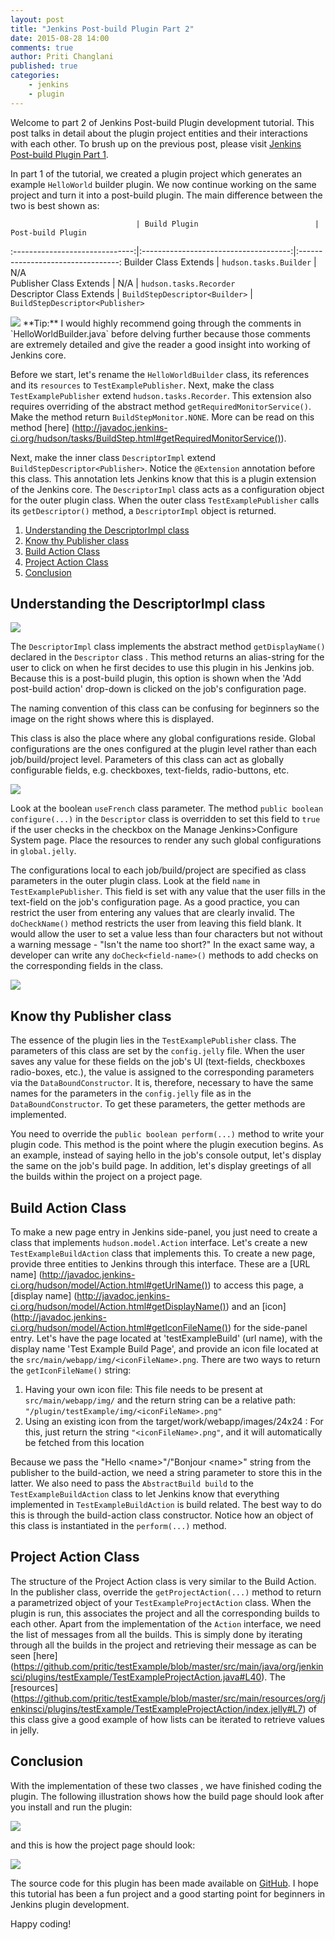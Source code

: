 ```yaml
---
layout: post
title: "Jenkins Post-build Plugin Part 2"
date: 2015-08-28 14:00
comments: true
author: Priti Changlani
published: true
categories:
    - jenkins
    - plugin
---
```

Welcome to part 2 of Jenkins Post-build Plugin development tutorial. This post talks in detail about the plugin 
project entities and their interactions with each other. To brush up on the previous post, please visit [Jenkins 
Post-build Plugin Part 1](https://developer.rackspace.com/blog/jenkins-post-build-plugin-part-1/).

<!-- more -->

In part 1 of the tutorial, we created a plugin project which generates an example `HelloWorld` builder plugin. We 
now continue working on the same project and turn it into a post-build plugin. The main difference between the two 
is best shown as:

                            	| Build Plugin                       	| Post-build Plugin              	
:------------------------------:|:-------------------------------------:|:---------------------------------:
 Builder Class Extends       	| `hudson.tasks.Builder`            	| N/A                            	
 Publisher Class Extends    	| N/A                               	| `hudson.tasks.Recorder`        	
 Descriptor Class Extends   	| `BuildStepDescriptor<Builder>`    	| `BuildStepDescriptor<Publisher>` 	

 
<img class="blog-post" src="{% asset_path 2015-08-28-jenkins-post-build-plugin-part-2/info.png%}"/>
**Tip:** I would highly recommend going through the comments in `HelloWorldBuilder.java` before delving further because 
those comments are extremely detailed and give the reader a good insight into working of Jenkins core.

Before we start, let's rename the `HelloWorldBuilder` class, its references and its `resources` to 
`TestExamplePublisher`. Next, make the class `TestExamplePublisher` extend `hudson.tasks.Recorder`. This extension 
also requires overriding of the abstract method `getRequiredMonitorService()`. Make the method return 
`BuildStepMonitor.NONE`. More can be read on this method [here]
(http://javadoc.jenkins-ci.org/hudson/tasks/BuildStep.html#getRequiredMonitorService()).

Next, make the inner class `DescriptorImpl` extend `BuildStepDescriptor<Publisher>`. Notice the `@Extension` 
annotation before this class. This annotation lets Jenkins know that this is a plugin extension of the Jenkins core. 
The `DescriptorImpl` class acts as a configuration object for the outer plugin class. When the outer class 
`TestExamplePublisher` calls its `getDescriptor()` method, a `DescriptorImpl` object is returned. 

1. [Understanding the DescriptorImpl class](#descriptorimpl)
1. [Know thy Publisher class](#publisher-class)
1. [Build Action Class](#build-action)
1. [Project Action Class](#project-action)
1. [Conclusion](#conclusion)

## <a name="descriptorimpl"></a>Understanding the DescriptorImpl class

<img class="blog-post right" src="{% asset_path 2015-08-28-jenkins-post-build-plugin-part-2/sayHello2.png%}"/>

The `DescriptorImpl` class implements the abstract method `getDisplayName()` declared in the `Descriptor` class . This 
method returns an alias-string for the user to click on when he first decides to use this plugin 
in his Jenkins job. Because this is a post-build 
plugin, this option is shown when the 'Add post-build action' drop-down is clicked on the job's configuration page.  

The naming convention of this class can be confusing for beginners so the image on the right shows where this is 
displayed.

This class is also the place where any global configurations reside. Global configurations are the ones configured 
at the plugin level rather than each job/build/project level. Parameters of this class can act as 
globally configurable fields, e.g. checkboxes, text-fields, radio-buttons, etc.
 
<img class="blog-post right" src="{% asset_path 2015-08-28-jenkins-post-build-plugin-part-2/useFrenchCheckBox.png%}"/>
 
Look at the boolean `useFrench` class parameter. The method `public boolean configure(...)` in the `Descriptor` class 
is overridden to set this field to `true` if the user checks in the checkbox on the Manage Jenkins>Configure System 
page.  Place the resources to render any such global configurations in `global.jelly`.

The configurations local to each job/build/project are specified as class parameters in the outer plugin class. Look 
at the field `name` in `TestExamplePublisher`. This field is set with any value that the user fills in the text-field 
on the job's configuration page. As a good practice, you can restrict the user from entering any values that are 
clearly invalid. The `doCheckName()` method restricts the user from leaving this field blank. It would 
allow the user to set a value less than four characters but not without a warning message - "Isn't the name too 
short?" In the exact same way, a developer can write any `doCheck<field-name>()` methods to add checks on the 
corresponding fields in the class.

<img class="blog-post right" src="{% asset_path 2015-08-28-jenkins-post-build-plugin-part-2/warning.gif %}"/>

## <a name="publisher-class"></a>Know thy Publisher class

The essence of the plugin lies in the `TestExamplePublisher` class. The parameters of this class are set by 
the `config.jelly` file. When the user saves any value for these fields on the job's UI (text-fields, checkboxes 
radio-boxes, etc.), the value is assigned to the corresponding parameters via the `DataBoundConstructor`. It is, 
therefore, necessary to have the same names for the parameters in the `config.jelly` file as in the 
`DataBoundConstructor`. To get these parameters, the getter methods are implemented. 

You need to override the `public boolean perform(...)` method to write your plugin code. This method is the point 
where the plugin execution begins. As an example, instead of saying hello in the job's console output, let's display 
the same on the job's build page. In addition, let's display greetings of all the builds within the project on a 
project page.

## <a name="build-action"></a>Build Action Class

To make a new page entry in Jenkins side-panel, you just need to create a class that implements 
`hudson.model.Action` interface. Let's create a new `TestExampleBuildAction` class that implements this. To 
create a new page, provide three entities to Jenkins through this interface. These are a [URL name]
(http://javadoc.jenkins-ci.org/hudson/model/Action.html#getUrlName()) to access this page, a [display name]
(http://javadoc.jenkins-ci.org/hudson/model/Action.html#getDisplayName()) and an [icon]
(http://javadoc.jenkins-ci.org/hudson/model/Action.html#getIconFileName()) for the side-panel entry. Let's have the 
page located at 'testExampleBuild' (url name), with the display name 'Test Example Build Page', and provide an icon 
file located at the `src/main/webapp/img/<iconFileName>.png`. There are two ways to return the `getIconFileName()` 
string:
    
1. Having your own icon file: This file needs to be present at `src/main/webapp/img/` and the return string can 
    be a relative path: `"/plugin/testExample/img/<iconFileName>.png"`
1. Using an existing icon from the target/work/webapp/images/24x24 : For this, just return the string 
    `"<iconFileName>.png"`, and it will automatically be fetched from this location

Because we pass the "Hello \<name\>"/"Bonjour \<name\>" string from the publisher to the build-action, we need a 
string parameter to store this in the latter. We also need to pass the `AbstractBuild build` to the 
`TestExampleBuildAction` class to let Jenkins know that everything implemented in `TestExampleBuildAction` is build 
related. The best way to do this is through the build-action class constructor. Notice how an object of this class is 
instantiated in the `perform(...)` method.

## <a name="project-action"></a>Project Action Class

The structure of the Project Action class is very similar to the Build Action. In the publisher class, override the 
`getProjectAction(...)` method to return a parametrized object of your `TestExampleProjectAction` class. When the 
plugin is run, this 
associates the project and all the corresponding builds to each other. Apart from the 
implementation of the `Action` interface, we need the list of messages from all the builds. This is simply done by 
iterating through all the builds in the project and retrieving their message as can be seen [here]
(https://github.com/pritic/testExample/blob/master/src/main/java/org/jenkinsci/plugins/testExample/TestExampleProjectAction.java#L40).
The [resources]
(https://github.com/pritic/testExample/blob/master/src/main/resources/org/jenkinsci/plugins/testExample/TestExampleProjectAction/index.jelly#L7)
 of this class give a good example of how lists can be iterated to retrieve values in jelly.

## <a name="conclusion"></a>Conclusion

With the implementation of these two classes , we have finished coding the plugin. The following illustration shows 
how the build page should look after you install and run the plugin:
 
<img class="blog-post right" src="{% asset_path 2015-08-28-jenkins-post-build-plugin-part-2/buildView.png %}"/>
 
 and this is how the project page should look:
 
<img class="blog-post right" src="{% asset_path 2015-08-28-jenkins-post-build-plugin-part-2/projectView.png %}"/>

The source code for this plugin has been made available on [GitHub](https://github.com/pritic/testExample). I hope 
this tutorial has been a fun project and a good starting point for beginners in Jenkins plugin development.

Happy coding!
